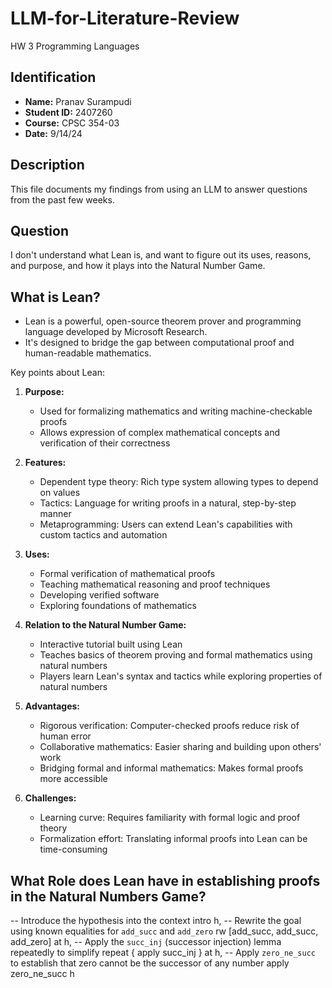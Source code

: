 # LLM-for-Literature-Review

HW 3 Programming Languages

## Identification

- **Name:** Pranav Surampudi
- **Student ID:** 2407260
- **Course:** CPSC 354-03
- **Date:** 9/14/24

## Description

This file documents my findings from using an LLM to answer questions from the past few weeks.

## Question

I don't understand what Lean is, and want to figure out its uses, reasons, and purpose, and how it plays into the Natural Number Game.

## What is Lean?

- Lean is a powerful, open-source theorem prover and programming language developed by Microsoft Research.
- It's designed to bridge the gap between computational proof and human-readable mathematics.

Key points about Lean:

1. **Purpose:** 
   - Used for formalizing mathematics and writing machine-checkable proofs
   - Allows expression of complex mathematical concepts and verification of their correctness

2. **Features:**
   - Dependent type theory: Rich type system allowing types to depend on values
   - Tactics: Language for writing proofs in a natural, step-by-step manner
   - Metaprogramming: Users can extend Lean's capabilities with custom tactics and automation

3. **Uses:**
   - Formal verification of mathematical proofs
   - Teaching mathematical reasoning and proof techniques
   - Developing verified software
   - Exploring foundations of mathematics

4. **Relation to the Natural Number Game:**
   - Interactive tutorial built using Lean
   - Teaches basics of theorem proving and formal mathematics using natural numbers
   - Players learn Lean's syntax and tactics while exploring properties of natural numbers

5. **Advantages:**
   - Rigorous verification: Computer-checked proofs reduce risk of human error
   - Collaborative mathematics: Easier sharing and building upon others' work
   - Bridging formal and informal mathematics: Makes formal proofs more accessible

6. **Challenges:**
   - Learning curve: Requires familiarity with formal logic and proof theory
   - Formalization effort: Translating informal proofs into Lean can be time-consuming

## What Role does Lean have in establishing proofs in the Natural Numbers Game?

-- Introduce the hypothesis into the context
intro h,
-- Rewrite the goal using known equalities for `add_succ` and `add_zero`
rw [add_succ, add_succ, add_zero] at h,
-- Apply the `succ_inj` (successor injection) lemma repeatedly to simplify
repeat { apply succ_inj } at h,
-- Apply `zero_ne_succ` to establish that zero cannot be the successor of any number
apply zero_ne_succ h



